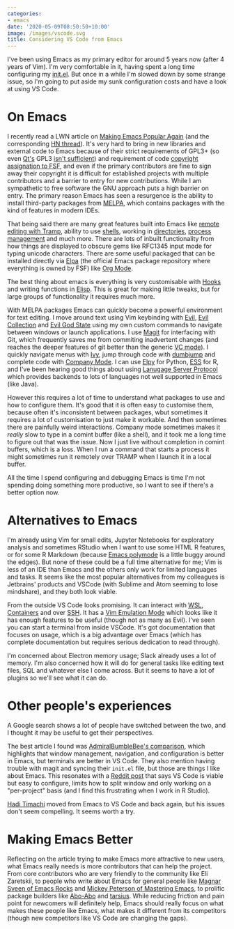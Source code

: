 ```yaml
---
categories:
- emacs
date: '2020-05-09T08:50:50+10:00'
image: /images/vscode.svg
title: Considering VS Code from Emacs
---
```


I've been using Emacs as my primary editor for around 5 years now (after 4 years of Vim).
I'm very comfortable in it, having spent a long time configuring my [init.el](https://github.com/EdwardJRoss/dotfiles/blob/master/emacs.d/init.el).
But once in a while I'm slowed down by some strange issue, so I'm going to put aside my sunk configuration costs and have a look at using VS Code.

# On Emacs

I recently read a LWN article on [Making Emacs Popular Again](https://lwn.net/SubscriberLink/819452/1480c3a59d3d9093/) (and the corresponding [HN thread](https://news.ycombinator.com/item?id=23107123)).
It's very hard to bring in new libraries and external code to Emacs because of their strict requirements of GPL3+ (so even [Qt's](https://www.qt.io/) GPL3 [isn't sufficient](https://lwn.net/ml/emacs-devel/E1jPGhC-0003i1-W4@fencepost.gnu.org/)) and requirement of code [copyright assignation to FSF](https://www.gnu.org/software/emacs/manual/html_node/emacs/Copyright-Assignment.html), and even if the primary contributors are fine to sign away their copyright it is difficult for established projects with multiple contributors and a barrier to entry for new contributions.
While I am sympathetic to free software the GNU approach puts a high barrier on entry.
The primary reason Emacs has seen a resurgence is the ability to install third-party packages from [MELPA](https://melpa.org/), which contains packages with the kind of features in modern IDEs.

That being said there are many great features built into Emacs like [remote editing with Tramp](https://www.gnu.org/software/emacs/manual/html_node/tramp/Quick-Start-Guide.html), ability to use [shells](https://www.masteringemacs.org/article/running-shells-in-emacs-overview), working in [directories](https://www.gnu.org/software/emacs/manual/html_node/emacs/Dired.html), [process management](https://www.masteringemacs.org/article/displaying-interacting-processes-proced) and much more.
There are lots of inbuilt functionality from how things are displayed to obscure gems like RFC1345 input mode for typing unicode characters.
There are some useful packaged that can be installed directly via [Elpa](https://elpa.gnu.org/) (the official Emacs package repository where everything is owned by FSF) like [Org Mode](https://orgmode.org/).

The best thing about emacs is everything is very customisable with [Hooks](https://www.gnu.org/software/emacs/manual/html_node/emacs/Hooks.html) and writing functions in [Elisp](https://www.gnu.org/software/emacs/manual/html_node/elisp/).
This is great for making little tweaks, but for large groups of functionality it requires much more.

With MELPA packages Emacs can quickly become a powerful environment for text editing.
I move around text using Vim keybinding with [Evil](https://github.com/emacs-evil/evil), [Evil Collection](https://github.com/emacs-evil/evil-collection/) and [Evil God State](https://github.com/gridaphobe/evil-god-state/) using my own custom commands to navigate between windows or launch applications.
I use [Magit](https://magit.vc/) for interfacing with Git, which frequently saves me from commiting inadvertent changes (and reaches the deeper features of git better than the generic [VC mode](https://www.gnu.org/software/emacs/manual/html_node/emacs/Version-Control.html)).
I quickly navigate menus with [Ivy](https://github.com/abo-abo/swiper), jump through code with [dumbjump](https://github.com/jacktasia/dumb-jump) and complete code with [Company Mode](https://company-mode.github.io/).
I can use [Elpy](https://github.com/jorgenschaefer/elpy) for Python, [ESS](https://ess.r-project.org/) for R, and I've been hearing good things about using [Lanugage Server Protocol](https://emacs-lsp.github.io/lsp-mode/) which provides backends to lots of languages not well supported in Emacs (like Java).

However this requires a lot of time to understand what packages to use and how to configure them.
It's good that it is often easy to customise them, because often it's inconsistent between packages, wbut sometimes it requires a lot of customisation to just make it workable.
And then sometimes there are painfully weird interactions.
Company mode sometimes makes it *really* slow to type in a comint buffer (like a shell), and it took me a long time to figure out that was the issue.
Now I just live without completion in comint buffers, which is a loss.
When I run a command that starts a process it might sometimes run it remotely over TRAMP when I launch it in a local buffer.

All the time I spend configuring and debugging Emacs is time I'm not spending doing something more productive, so I want to see if there's a better option now.

# Alternatives to Emacs

I'm already using Vim for small edits, Jupyter Notebooks for exploratory analysis and sometimes RStudio when I want to use some HTML R features, or for some R Markdown (because [Emacs polymode](https://github.com/polymode/polymode) is a little buggy around the edges).
But none of these could be a full time alternative for me; Vim is less of an IDE than Emacs and the others only work for limited languages and tasks.
It seems like the most popular alternatives from my colleagues is Jetbrains' products and VSCode (with Sublime and Atom seeming to lose mindshare), and they both look viable.

From the outside VS Code looks promising.
It can interact with [WSL](https://code.visualstudio.com/docs/remote/wsl), [Containers](https://code.visualstudio.com/docs/containers/overview) and over [SSH](https://code.visualstudio.com/docs/remote/ssh).
It has a [Vim Emulation Mode](https://github.com/VSCodeVim/Vim) which looks like it has enough features to be useful (though not as many as Evil).
I've seen you can start a terminal from inside VSCode.
It's got documentation that focuses on usage, which is a big advantage over Emacs (which has complete documentation but requires serious dedication to read through).

I'm concerned about Electron memory usage; Slack already uses a lot of memory.
I'm also concerned how it will do for general tasks like editing text files, SQL and whatever else I come across.
But it seems to have a lot of plugins so we'll see what it can do.

# Other people's experiences

A Google search shows a lot of people have switched between the two, and I thought it may be useful to get their perspectives.

The best article I found was [AdmiralBumbleBee's comparison](https://www.admiralbumblebee.com/programming/2020/01/04/Six-months-VS-Code.html), which highlights that window management, navigation, and configuration is better in Emacs, but terminals are better in VS Code.
They also mention having trouble with magit and syncing their `init.el` file, but those are things I like about Emacs.
This resonates with a [Reddit post](https://www.reddit.com/r/emacs/comments/8h1cxa/any_long_time_emacs_users_tried_vscode/dyhf84a/) that says VS Code is viable but easy to configure, limits how to split window and only working on a "per-project" basis (and I find this frustrating when I work in R Studio).

[Hadi Timachi](https://hadi.timachi.com/2019/12/07/Why_I_switched_from_VScode_to_Emacs) moved from Emacs to VS Code and back again, but his issues don't seem compelling.
It seems worth a try.

# Making Emacs Better

Reflecting on the article trying to make Emacs more attractive to new users, what Emacs really needs is more contributors that can help the project.
From core contributors who are very friendly to the community like Eli Zaretskii, to people who write about Emacs for general people like [Magnar Sveen of Emacs Rocks](http://emacsrocks.com/) and [Mickey Peterson of Mastering Emacs](https://www.masteringemacs.org), to prolific package builders like [Abo-Abo](https://github.com/abo-abo/) and [tarsius](https://github.com/tarsius).
While reducing friction and pain point for newcomers will definitely help, Emacs should really focus on what makes these people like Emacs, what makes it different from its competitors (though new competitors like VS Code are changing the gaps).
